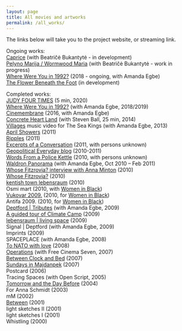 ```yaml
---
layout: page
title: All movies and artworks
permalink: /all_works/
---
```


The links below will take you to the project website, or streaming link.

Ongoing works:  
[Caprice](https://www.rastko.co.uk//images/caprice_mood_board.jpg) (with Beatričė Bukantytė - in development)   
[Pelyno Marija / Wormwood Maria](https://www.rastko.co.uk//images/PM_WM_1_en.jpg) (with Beatričė Bukantytė - work in progress)   
[Where Were You in 1992?](http://1992.maydayrooms.org) (2018 - ongoing, with Amanda Egbe)   
[The Flower Beneath the Foot](https://theflowerbeneaththefoot.com/) (in development)   
  
Completed works:  
[JUDY FOUR TIMES](https://www.rastko.co.uk//images/judy_juenger.jpeg) (5 min, 2020)   
[Where Were You in 1992?](http://1992.maydayrooms.org) (with Amanda Egbe, 2018/2019)   
[Cinemembrane](https://www.rastko.co.uk//images/cinemembrane_Full_Flyer.pdf) (2016, with Amanda Egbe)   
[Concrete Heart Land](http://concreteheartland.info) (with Steven Ball, 25 min, 2014)   
[Villages](https://www.youtube.com/watch?v=4qBcCHTn-ic) music video for The Sea Kings (with Amanda Egbe, 2013)   
[April Showers](https://rosedetivoli.github.io/april_showers/) (2011)   
[Ripples](https://rosedetivoli.github.io/april_showers/) (2011)   
[Excerpts of a Conversation](https://amp.0x2620.org/BPQ/player/00:00:02.876) (2011, with persons unknown)   
[Geopolitical Everyday blog](https://geopoliticaleveryday.wordpress.com/) (2010-2011)   
[Words From a Police Kettle](https://amp.0x2620.org/BPO/player) (2010, with persons unknown)   
[Waldron Panorama](https://rosedetivoli.github.io/waldron/) (with Amanda Egbe, Oct 2010 – Feb 2011)   
[Whose Fitzrovia? interview with Anna Minton](https://rosedetivoli.github.io/april_showers/) (2010)   
[Whose Fitzrovia?](https://rosedetivoli.github.io/april_showers/) (2010)   
[kentish town lebensraum](https://rosedetivoli.github.io/ktlebensraum/) (2010)   
Osmi mart (2010, with [Women in Black](http://zeneucrnom.org/index.php?option=com_content&task=view&id=600&Itemid=124))   
[Vukovar 2009.](https://rosedetivoli.github.io/vukovar/) (2010, for [Women in Black](http://zeneucrnom.org/index.php?option=com_content&task=view&id=600&Itemid=124))   
Antifa 2009. (2010, for [Women in Black](http://zeneucrnom.org/index.php?option=com_content&task=view&id=600&Itemid=124))   
[Deptford | Tributes](https://player.vimeo.com/video/129543067) (with Amanda Egbe, 2009)   
[A guided tour of Climate Camp](https://www.youtube.com/watch?v=rLQRGaEfJ2A) (2009)   
[lebensraum | living space](https://rosedetivoli.github.io/lebensraum/) (2009)   
Signal | Deptford (with Amanda Egbe, 2009)   
Imprints (2009)   
SPACEPLACE (with Amanda Egbe, 2008)   
[To NATO with love](https://rosedetivoli.github.io/nato/) (2008)   
[Operations](http://eng.o3one.rs/category/archives/page/28/) (with Free Cinema Seven, 2007)   
[Between Clock and Bed](http://www.studycollection.org.uk/works/between-clock-and-bed) (2007)   
[Sundays in Majdanpek](http://www.studycollection.co.uk/sundaysinmajdanpek/) (2007)   
Postcard (2006)   
Tracing Spaces (with Open Script, 2005)   
[Tomorrow and the Day Before](https://rosedetivoli.github.io/tadb/) (2004)  
For Anna Schmidt (2003)  
mM (2002)  
[Between](https://rosedetivoli.github.io/between/) (2001)  
light sketches II (2001)   
light sketches I (2001)   
Whistling (2000)   
